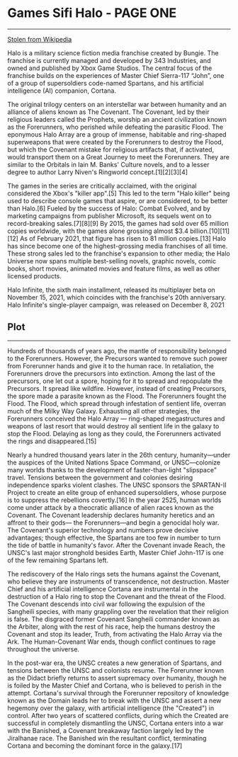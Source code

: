 # Games Sifi Halo - PAGE ONE
---
[Stolen from Wikipedia](https://en.wikipedia.org/wiki/Halo_(franchise))

Halo is a military science fiction media franchise created by Bungie. The franchise is currently managed and developed by 343 Industries, and owned and published by Xbox Game Studios. The central focus of the franchise builds on the experiences of Master Chief Sierra-117 “John”, one of a group of supersoldiers code-named Spartans, and his artificial intelligence (AI) companion, Cortana.

The original trilogy centers on an interstellar war between humanity and an alliance of aliens known as The Covenant. The Covenant, led by their religious leaders called the Prophets, worship an ancient civilization known as the Forerunners, who perished while defeating the parasitic Flood. The eponymous Halo Array are a group of immense, habitable and ring-shaped superweapons that were created by the Forerunners to destroy the Flood, but which the Covenant mistake for religious artifacts that, if activated, would transport them on a Great Journey to meet the Forerunners. They are similar to the Orbitals in Iain M. Banks' Culture novels, and to a lesser degree to author Larry Niven's Ringworld concept.[1][2][3][4]

The games in the series are critically acclaimed, with the original considered the Xbox's "killer app".[5] This led to the term "Halo killer" being used to describe console games that aspire, or are considered, to be better than Halo.[6] Fueled by the success of Halo: Combat Evolved, and by marketing campaigns from publisher Microsoft, its sequels went on to record-breaking sales.[7][8][9] By 2015, the games had sold over 65 million copies worldwide, with the games alone grossing almost $3.4 billion.[10][11][12] As of February 2021, that figure has risen to 81 million copies.[13] Halo has since become one of the highest-grossing media franchises of all time. These strong sales led to the franchise's expansion to other media; the Halo Universe now spans multiple best-selling novels, graphic novels, comic books, short movies, animated movies and feature films, as well as other licensed products.

Halo Infinite, the sixth main installment, released its multiplayer beta on November 15, 2021, which coincides with the franchise's 20th anniversary. Halo Infinite's single-player campaign, was released on December 8, 2021

## Plot
---
Hundreds of thousands of years ago, the mantle of responsibility belonged to the Forerunners. However, the Precursors wanted to remove such power from Forerunner hands and give it to the human race. In retaliation, the Forerunners drove the precursors into extinction. Among the last of the precursors, one let out a spore, hoping for it to spread and repopulate the Precursors. It spread like wildfire. However, instead of creating Precursors, the spore made a parasite known as the Flood. The Forerunners fought the Flood. The Flood, which spread through infestation of sentient life, overran much of the Milky Way Galaxy. Exhausting all other strategies, the Forerunners conceived the Halo Array — ring-shaped megastructures and weapons of last resort that would destroy all sentient life in the galaxy to stop the Flood. Delaying as long as they could, the Forerunners activated the rings and disappeared.[15]

Nearly a hundred thousand years later in the 26th century, humanity—under the auspices of the United Nations Space Command, or UNSC—colonize many worlds thanks to the development of faster-than-light "slipspace" travel. Tensions between the government and colonies desiring independence sparks violent clashes. The UNSC sponsors the SPARTAN-II Project to create an elite group of enhanced supersoldiers, whose purpose is to suppress the rebellions covertly.[16] In the year 2525, human worlds come under attack by a theocratic alliance of alien races known as the Covenant. The Covenant leadership declares humanity heretics and an affront to their gods— the Forerunners—and begin a genocidal holy war. The Covenant's superior technology and numbers prove decisive advantages; though effective, the Spartans are too few in number to turn the tide of battle in humanity's favor. After the Covenant invade Reach, the UNSC's last major stronghold besides Earth, Master Chief John-117 is one of the few remaining Spartans left.

The rediscovery of the Halo rings sets the humans against the Covenant, who believe they are instruments of transcendence, not destruction. Master Chief and his artificial intelligence Cortana are instrumental in the destruction of a Halo ring to stop the Covenant and the threat of the Flood. The Covenant descends into civil war following the expulsion of the Sangheili species, with many grappling over the revelation that their religion is false. The disgraced former Covenant Sangheili commander known as the Arbiter, along with the rest of his race, help the humans destroy the Covenant and stop its leader, Truth, from activating the Halo Array via the Ark. The Human-Covenant War ends, though conflict continues to rage throughout the universe.

In the post-war era, the UNSC creates a new generation of Spartans, and tensions between the UNSC and colonists resume. The Forerunner known as the Didact briefly returns to assert supremacy over humanity, though he is foiled by the Master Chief and Cortana, who is believed to perish in the attempt. Cortana's survival through the Forerunner repository of knowledge known as the Domain leads her to break with the UNSC and assert a new hegemony over the galaxy, with artificial intelligence (the "Created") in control. After two years of scattered conflicts, during which the Created are successful in completely dismantling the UNSC, Cortana enters into a war with the Banished, a Covenant breakaway faction largely led by the Jiralhanae race. The Banished win the resultant conflict, terminating Cortana and becoming the dominant force in the galaxy.[17]

